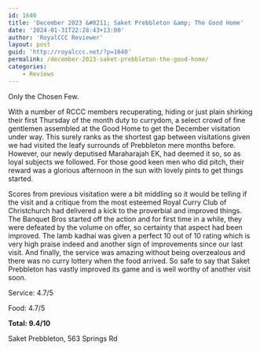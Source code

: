 ```yaml
---
id: 1640
title: 'December 2023 &#8211; Saket Prebbleton &amp; The Good Home'
date: '2024-01-31T22:28:43+13:00'
author: 'RoyalCCC Reviewer'
layout: post
guid: 'http://royalccc.net/?p=1640'
permalink: /december-2023-saket-prebbleton-the-good-home/
categories:
    - Reviews
---
```


Only the Chosen Few.

With a number of RCCC members recuperating, hiding or just plain shirking their first Thursday of the month duty to currydom, a select crowd of fine gentlemen assembled at the Good Home to get the December visitation under way. This surely ranks as the shortest gap between visitations given we had visited the leafy surrounds of Prebbleton mere months before. However, our newly deputised Maraharajah EK, had deemed it so, so as loyal subjects we followed. For those good keen men who did pitch, their reward was a glorious afternoon in the sun with lovely pints to get things started.

Scores from previous visitation were a bit middling so it would be telling if the visit and a critique from the most esteemed Royal Curry Club of Christchurch had delivered a kick to the proverbial and improved things. The Banquet Bros started off the action and for first time in a while, they were defeated by the volume on offer, so certainty that aspect had been improved. The lamb kadhai was given a perfect 10 out of 10 rating which is very high praise indeed and another sign of improvements since our last visit. And finally, the service was amazing without being overzealous and there was no curry lottery when the food arrived. So safe to say that Saket Prebbleton has vastly improved its game and is well worthy of another visit soon.

Service: 4.7/5

Food: 4.7/5

**Total: 9.4/10**

Saket Prebbleton, 563 Springs Rd